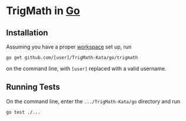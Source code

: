 # TrigMath in [Go](http://golang.org/)

## Installation

Assuming you have a proper [workspace](http://golang.org/doc/code.html#Workspaces) set up, run
```
go get github.com/[user]/TrigMath-Kata/go/trigmath
```
on the command line, with ```[user]``` replaced with a valid username.

## Running Tests

On the command line, enter the ```.../TrigMath-Kata/go``` directory and run
```
go test ./...
```
